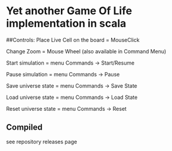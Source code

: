 Yet another Game Of Life implementation in scala
================================================

##Controls:
Place Live Cell on the board = MouseClick

Change Zoom = Mouse Wheel (also available in Command Menu)

Start simulation = menu Commands -> Start/Resume

Pause simulation = menu Commands -> Pause

Save universe state  = menu Commands -> Save State

Load universe state  = menu Commands -> Load State 

Reset universe state = menu Commands -> Reset 

## Compiled 
see repository releases page
